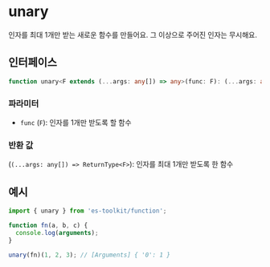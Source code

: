# unary

인자를 최대 1개만 받는 새로운 함수를 만들어요. 그 이상으로 주어진 인자는 무시해요.

## 인터페이스

```typescript
function unary<F extends (...args: any[]) => any>(func: F): (...args: any[]) => ReturnType<F>;
```

### 파라미터

- `func` (`F`): 인자를 1개만 받도록 할 함수

### 반환 값

(`(...args: any[]) => ReturnType<F>`): 인자를 최대 1개만 받도록 한 함수

## 예시

```typescript
import { unary } from 'es-toolkit/function';

function fn(a, b, c) {
  console.log(arguments);
}

unary(fn)(1, 2, 3); // [Arguments] { '0': 1 }
```
